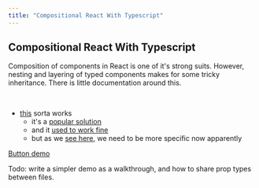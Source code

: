```yaml
---
title: "Compositional React With Typescript"
---
```

## Compositional React With Typescript

<p class='h3'>
Composition of components in React is one of it's strong suits. However, nesting and layering of typed components makes for some tricky inheritance. There is little documentation around this.
</p>

<br>

- [this](https://stackoverflow.com/questions/48198180/what-is-the-difference-between-react-htmlprops-and-react-htmlattributest) sorta works
  - it's a [popular solution](https://github.com/styled-components/styled-components/issues/630#issuecomment-315475109)
  - and it [used to work fine](https://github.com/ant-design/ant-design/issues/15700#issuecomment-477308252)
  - but as we [see here](https://github.com/DefinitelyTyped/DefinitelyTyped/commit/4d371be185ddd77264a8d7f30a7f7f8912738ed8#commitcomment-33286182), we need to be more specific now apparently
  
[Button demo](https://codesandbox.io/s/composed-typescript-component-problem-bpefv)

Todo: write a simpler demo as a walkthrough, and how to share prop types between files.
